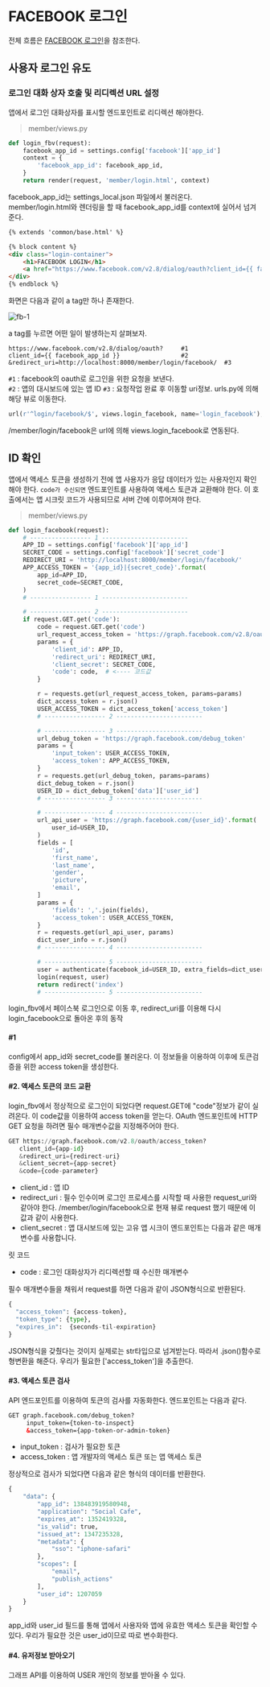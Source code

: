 # FACEBOOK 로그인

전체 흐름은 [FACEBOOK 로그인](https://developers.facebook.com/docs/facebook-login/manually-build-a-login-flow)을 참조한다. 

## 사용자 로그인 유도

### 로그인 대화 상자 호출 및 리디렉션 URL 설정

앱에서 로그인 대화상자를 표시할 엔드포인트로 리디렉션 해야한다. 

> member/views.py

```python
def login_fbv(request):
    facebook_app_id = settings.config['facebook']['app_id']
    context = {
        'facebook_app_id': facebook_app_id,
    }
    return render(request, 'member/login.html', context)
```
facebook_app_id는 settings_local.json 파일에서 불러온다.  
member/login.html와 렌더링을 할 때 facebook_app_id를 context에 실어서 넘겨준다. 

```html
{% extends 'common/base.html' %}

{% block content %}
<div class="login-container">
    <h1>FACEBOOK LOGIN</h1>
    <a href="https://www.facebook.com/v2.8/dialog/oauth?client_id={{ facebook_app_id }}&redirect_uri=http://localhost:8000/member/login/facebook/">페이스북으로 로그인</a>
</div>
{% endblock %}
```
화면은 다음과 같이 a tag만 하나 존재한다. 

![fb-1](https://s18.postimg.org/n3r59izkp/0227_1.png)

a tag를 누르면 어떤 일이 발생하는지 살펴보자.  

```
https://www.facebook.com/v2.8/dialog/oauth?		#1
client_id={{ facebook_app_id }}					#2
&redirect_uri=http://localhost:8000/member/login/facebook/  #3
```
`#1` : facebook의 oauth로 로그인을 위한 요청을 보낸다.   
`#2` : 앱의 대시보드에 있는 앱 ID 
`#3` : 요청작업 완료 후 이동할 uri정보. urls.py에 의해 해당 뷰로 이동한다.  

```python
url(r'^login/facebook/$', views.login_facebook, name='login_facebook'),
```
/member/login/facebook은 url에 의해 views.login_facebook로 연동된다.   

## ID 확인

앱에서 액세스 토큰을 생성하기 전에 앱 사용자가 응답 데이터가 있는 사용자인지 확인해야 한다. `code가 수신되면` 엔드포인트를 사용하여 액세스 토큰과 교환해야 한다. 이 호출에서는 앱 시크릿 코드가 사용되므로 서버 간에 이루어져야 한다. 

> member/views.py

```python
def login_facebook(request):
	# ----------------- 1 ------------------------
    APP_ID = settings.config['facebook']['app_id']
    SECRET_CODE = settings.config['facebook']['secret_code']
    REDIRECT_URI = 'http://localhost:8000/member/login/facebook/'
    APP_ACCESS_TOKEN = '{app_id}|{secret_code}'.format(
        app_id=APP_ID,
        secret_code=SECRET_CODE,
    )
  	# ----------------- 1 ------------------------

  	# ----------------- 2 ------------------------
    if request.GET.get('code'):
        code = request.GET.get('code')
        url_request_access_token = 'https://graph.facebook.com/v2.8/oauth/access_token'
        params = {
            'client_id': APP_ID,
            'redirect_uri': REDIRECT_URI,
            'client_secret': SECRET_CODE,
            'code': code,  # <---- 코드값
        }

        r = requests.get(url_request_access_token, params=params)
        dict_access_token = r.json()
        USER_ACCESS_TOKEN = dict_access_token['access_token']
   		# ----------------- 2 ------------------------

      	# ----------------- 3 ------------------------
        url_debug_token = 'https://graph.facebook.com/debug_token'
        params = {
            'input_token': USER_ACCESS_TOKEN,
            'access_token': APP_ACCESS_TOKEN,
        }
        r = requests.get(url_debug_token, params=params)
        dict_debug_token = r.json()
        USER_ID = dict_debug_token['data']['user_id']
      	# ----------------- 3 ------------------------

		# ----------------- 4 ------------------------
        url_api_user = 'https://graph.facebook.com/{user_id}'.format(
            user_id=USER_ID,
        )
        fields = [
            'id',
            'first_name',
            'last_name',
            'gender',
            'picture',
            'email',
        ]
        params = {
            'fields': ','.join(fields),
            'access_token': USER_ACCESS_TOKEN,
        }
        r = requests.get(url_api_user, params)
        dict_user_info = r.json()
        # ----------------- 4 ------------------------

		# ----------------- 5 ------------------------
        user = authenticate(facebook_id=USER_ID, extra_fields=dict_user_info)
        login(request, user)
        return redirect('index')
        # ----------------- 5 ------------------------
```
login_fbv에서 페이스북 로그인으로 이동 후, redirect_uri를 이용해 다시 login_facebook으로 돌아온 후의 동작

#### #1
config에서 app_id와 secret_code를 불러온다. 이 정보들을 이용하여 이후에 토큰검증을 위한 access token을 생성한다. 

#### #2. 액세스 토큰의 코드 교환
login_fbv에서 정상적으로 로그인이 되었다면 request.GET에 "code"정보가 같이 실려온다. 이 code값을 이용하여 access token을 얻는다. OAuth 엔드포인트에 HTTP GET 요청을 하려면 필수 매개변수값을 지정해주어야 한다.

```python
GET https://graph.facebook.com/v2.8/oauth/access_token?
   client_id={app-id}
   &redirect_uri={redirect-uri}
   &client_secret={app-secret}
   &code={code-parameter}
```
- client_id : 앱 ID
- redirect_uri : 필수 인수이며 로그인 프로세스를 시작할 때 사용한 request_uri와 같아야 한다. /member/login/facebook으로 현재 뷰로 request 했기 때문에 이 값과 같이 사용한다. 
- client_secret : 앱 대시보드에 있는 고유 앱 시크이 엔드포인트는 다음과 같은 매개변수를 사용합니다.

릿 코드
- code : 로그인 대화상자가 리디렉션할 때 수신한 매개변수

필수 매개변수들을 채워서 request를 하면 다음과 같이 JSON형식으로 반환된다. 
```python
{
  "access_token": {access-token}, 
  "token_type": {type},
  "expires_in":  {seconds-til-expiration}
}
```
JSON형식을 갖췄다는 것이지 실제로는 str타입으로 넘겨받는다. 따라서 .json()함수로 형변환을 해준다. 우리가 필요한 ['access_token']을 추출한다. 


#### #3. 액세스 토큰 검사
API 엔드포인트를 이용하여 토큰의 검사를 자동화한다. 엔드포인트는 다음과 같다. 

```html
GET graph.facebook.com/debug_token?
     input_token={token-to-inspect}
     &access_token={app-token-or-admin-token}
```
- input_token : 검사가 필요한 토큰
- access_token : 앱 개발자의 액세스 토큰 또는 앱 액세스 토큰

정상적으로 검사가 되었다면 다음과 같은 형식의 데이터를 반환한다. 

```python
{
    "data": {
        "app_id": 138483919580948, 
        "application": "Social Cafe", 
        "expires_at": 1352419328, 
        "is_valid": true, 
        "issued_at": 1347235328, 
        "metadata": {
            "sso": "iphone-safari"
        }, 
        "scopes": [
            "email", 
            "publish_actions"
        ], 
        "user_id": 1207059
    }
}
```
app_id와 user_id 필드를 통해 앱에서 사용자와 앱에 유효한 액세스 토큰을 확인할 수 있다. 우리가 필요한 것은 user_id이므로 따로 변수화한다.

#### #4. 유저정보 받아오기
그래프 API를 이용하여 USER 개인의 정보를 받아올 수 있다. 






```

















```




